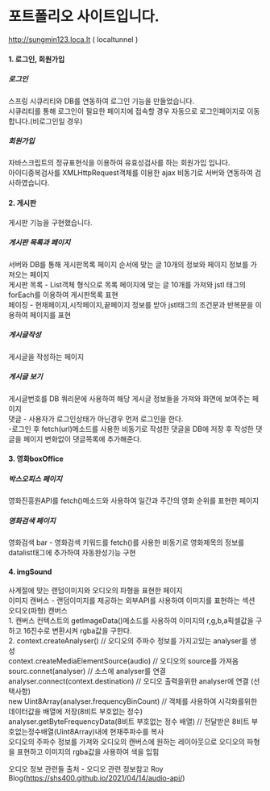 # 포트폴리오 사이트입니다.
http://sungmin123.loca.lt ( localtunnel )


#### 1. 로그인, 회원가입
##### 로그인
스프링 시큐리티와 DB를 연동하여 로그인 기능을 만들었습니다.  
시큐리티를 통해 로그인이 필요한 페이지에 접속할 경우 자동으로 로그인페이지로 이동합니다.(비로그인일 경우)  
##### 회원가입
자바스크립트의 정규표현식을 이용하여 유효성검사를 하는 회원가입 입니다.  
아이디중복검사를 XMLHttpRequest객체를 이용한 ajax 비동기로 서버와 연동하여 검사하였습니다.  
          
#### 2. 게시판
게시판 기능을 구현했습니다.  
##### 게시판 목록과 페이지
서버와 DB를 통해 게시판목록 페이지 순서에 맞는 글 10개의 정보와 페이지 정보를 가져오는 페이지    
게시판 목록 - List<Board>객체 형식으로 목록 페이지에 맞는 글 10개를 가져와 jstl 태그의 forEach를 이용하여 게시판목록 표현  
페이징 - 현재페이지,시작페이지,끝페이지 정보를 받아 jstl태그의 조건문과 반복문을 이용하여 페이지를 표현    
##### 게시글작성
게시글을 작성하는 페이지
##### 게시글 보기
게시글번호를 DB 쿼리문에 사용하여 해당 게시글 정보들을 가져와 화면에 보여주는 페이지  
댓글 - 사용자가 로그인상태가 아닌경우 먼저 로그인을 한다.  
     -로그인 후 fetch(url)메소드를 사용한 비동기로 작성한 댓글을 DB에 저장 후 작성한 댓글을 페이지 변화없이 댓글목록에 추가해준다.  
  
#### 3. 영화boxOffice
##### 박스오피스 페이지
영화진흥원API를 fetch()메소드와 사용하여 일간과 주간의 영화 순위를 표현한 페이지
##### 영화검색 페이지
영화검색 bar - 영화검색 키워드를 fetch()를 사용한 비동기로 영화제목의 정보를 datalist태그에 추가하여 자동완성기능 구현

#### 4. imgSound
사계절에 맞는 랜덤이미지와 오디오의 파형을 표현한 페이지  
이미지 캔버스 - 랜덤이미지를 제공하는 외부API를 사용하여 이미지를 표현하는 섹션  
오디오(파형) 캔버스  
          1. 캔버스 컨텍스트의 getImageData()메소드를 사용하여 이미지의 r,g,b,a픽셀값을 구하고 16진수로 변환시켜 rgba값을 구한다.  
          2. context.createAnalyser() // 오디오의 주파수 정보를 가지고있는 analyser를 생성  
             context.createMediaElementSource(audio) // 오디오의 source를 가져옴  
             sourc.connet(analyser) // 소스에 analyser를 연결  
             analyser.connect(context.destination) // 오디오 출력을위한 analyser에 연결 (선택사항)  
             new Uint8Array(analyser.frequencyBinCount) // 객체를 사용하여 시각화를위한 데이터값을 배열에 저장(8비트 부호없는 정수)  
             analyser.getByteFrequencyData(8비트 부호없는 정수 배열) // 전달받은 8비트 부호없는정수배열(Uint8Array)내에 현재주파수를 복사  
             오디오의 주파수 정보를 가져와 오디오의 캔버스에 원하는 레이아웃으로 오디오의 파형을 표현하고 이미지의 rgba값을 사용하여 색을 입힘  
         
오디오 정보 관련들 출처 - 오디오 관련 정보참고 Roy Blog(https://shs400.github.io/2021/04/14/audio-api/)  
